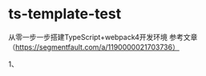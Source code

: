 # ts-template-test
从零一步一步搭建TypeScript+webpack4开发环境 参考文章（https://segmentfault.com/a/1190000021703736）

1、
